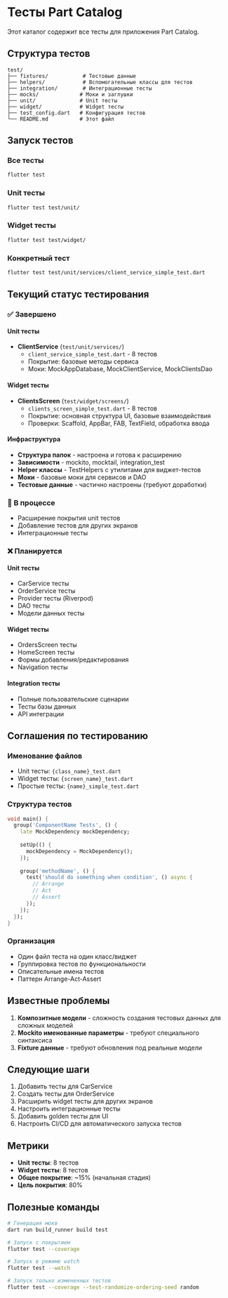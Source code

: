 # Тесты Part Catalog

Этот каталог содержит все тесты для приложения Part Catalog.

## Структура тестов

```
test/
├── fixtures/           # Тестовые данные
├── helpers/            # Вспомогательные классы для тестов
├── integration/        # Интеграционные тесты
├── mocks/             # Моки и заглушки
├── unit/              # Unit тесты
├── widget/            # Widget тесты
├── test_config.dart   # Конфигурация тестов
└── README.md          # Этот файл
```

## Запуск тестов

### Все тесты
```bash
flutter test
```

### Unit тесты
```bash
flutter test test/unit/
```

### Widget тесты
```bash
flutter test test/widget/
```

### Конкретный тест
```bash
flutter test test/unit/services/client_service_simple_test.dart
```

## Текущий статус тестирования

### ✅ Завершено

#### Unit тесты
- **ClientService** (`test/unit/services/`)
  - `client_service_simple_test.dart` - 8 тестов
  - Покрытие: базовые методы сервиса
  - Моки: MockAppDatabase, MockClientService, MockClientsDao

#### Widget тесты
- **ClientsScreen** (`test/widget/screens/`)
  - `clients_screen_simple_test.dart` - 8 тестов
  - Покрытие: основная структура UI, базовые взаимодействия
  - Проверки: Scaffold, AppBar, FAB, TextField, обработка ввода

#### Инфраструктура
- **Структура папок** - настроена и готова к расширению
- **Зависимости** - mockito, mocktail, integration_test
- **Helper классы** - TestHelpers с утилитами для виджет-тестов
- **Моки** - базовые моки для сервисов и DAO
- **Тестовые данные** - частично настроены (требуют доработки)

### 🔄 В процессе

- Расширение покрытия unit тестов
- Добавление тестов для других экранов
- Интеграционные тесты

### ❌ Планируется

#### Unit тесты
- CarService тесты
- OrderService тесты
- Provider тесты (Riverpod)
- DAO тесты
- Модели данных тесты

#### Widget тесты
- OrdersScreen тесты
- HomeScreen тесты
- Формы добавления/редактирования
- Navigation тесты

#### Integration тесты
- Полные пользовательские сценарии
- Тесты базы данных
- API интеграции

## Соглашения по тестированию

### Именование файлов
- Unit тесты: `{class_name}_test.dart`
- Widget тесты: `{screen_name}_test.dart`
- Простые тесты: `{name}_simple_test.dart`

### Структура тестов
```dart
void main() {
  group('ComponentName Tests', () {
    late MockDependency mockDependency;
    
    setUp(() {
      mockDependency = MockDependency();
    });
    
    group('methodName', () {
      test('should do something when condition', () async {
        // Arrange
        // Act  
        // Assert
      });
    });
  });
}
```

### Организация
- Один файл теста на один класс/виджет
- Группировка тестов по функциональности
- Описательные имена тестов
- Паттерн Arrange-Act-Assert

## Известные проблемы

1. **Композитные модели** - сложность создания тестовых данных для сложных моделей
2. **Mockito именованные параметры** - требуют специального синтаксиса
3. **Fixture данные** - требуют обновления под реальные модели

## Следующие шаги

1. Добавить тесты для CarService
2. Создать тесты для OrderService  
3. Расширить widget тесты для других экранов
4. Настроить интеграционные тесты
5. Добавить golden тесты для UI
6. Настроить CI/CD для автоматического запуска тестов

## Метрики

- **Unit тесты**: 8 тестов
- **Widget тесты**: 8 тестов
- **Общее покрытие**: ~15% (начальная стадия)
- **Цель покрытия**: 80%

## Полезные команды

```bash
# Генерация мокв
dart run build_runner build test

# Запуск с покрытием
flutter test --coverage

# Запуск в режиме watch
flutter test --watch

# Запуск только измененных тестов
flutter test --coverage --test-randomize-ordering-seed random
```